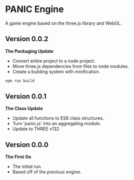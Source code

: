# PANIC Engine
A game engine based on the three.js library and WebGL.

## Version 0.0.2
**The Packaging Update**
- Convert entire project to a node project.
- Move three.js dependencies from files to node modules.
- Create a building system with minification.
```bash
npm run build
```

## Version 0.0.1
**The Class Update**
- Update all functions to ES6 class structures.
- Turn 'panic.js' into an aggregating module.
- Update to THREE v132

## Version 0.0.0
**The First Go**
- The initial run.
- Based off of the previous engine.
